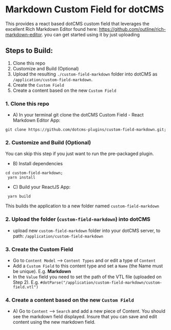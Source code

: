 # Markdown Custom Field for dotCMS

This provides a react based dotCMS custom field that leverages the excellent Rich Markdown Editor found here: https://github.com/outline/rich-markdown-editor.  you can get started using it by just uploading 





## Steps to Build:

1. Clone this repo
2. Customize and Build (Optional)
3. Upload the resulting `./custom-field-markdown` folder into dotCMS as `/application/custom-field-markdown`.
4. Create the `Custom Field`
5. Create a content based on the new `Custom Field`


### 1. Clone this repo

- A) In your terminal git clone the dotCMS Custom Field - React Markdown Editor App:
```
git clone https://github.com/dotcms-plugins/custom-field-markdown.git;
```

### 2. Customize and Build (Optional)
You can skip this step if you just want to run the pre-packaged plugin.

- B) Install dependencies
```
cd custom-field-markdown;
 yarn install
```

- C) Build your ReactJS App:
```
 yarn build
```
This builds the application to a new folder named `custom-field-markdown`

### 2. Upload the folder (`custom-field-markdown`) into dotCMS
- upload new `custom-field-markdown` folder into your dotCMS server, to path: 
```/application/custom-field-markdown```

### 3. Create the Custom Field
- Go to `Content Model` --> `Content Types` and or edit a type of `Content`
- Add a `Custom Field` to this content type and set a `Name` (the Name must be unique). E.g. **Markdown**
- In the `Value` field you need to set the path of the VTL file (uploaded on Step 2). E.g. 
`#dotParse("/application/custom-field-markdown/custom-field.vtl")`

### 4. Create a content based on the new `Custom Field`
- A) Go to `Content` --> `Search` and add a new piece of Content. You should see the markdown field displayed.  Insure that you can save and edit content using the new markdown field.
